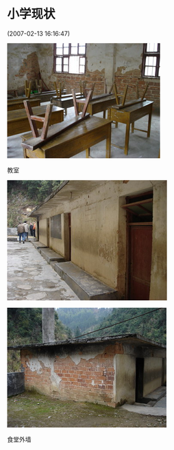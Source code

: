 # 小学现状  

(2007-02-13 16:16:47)

![4c0d37e6b9fe7898c841f](assets/4c0d37e6b9fe7898c841f.jpg)



教室



![4c0d37e66bd60ca8c0ff4](assets/4c0d37e66bd60ca8c0ff4.jpg)

![4c0d37e6e0abef4bffce3](assets/4c0d37e6e0abef4bffce3.jpg)

食堂外墙
